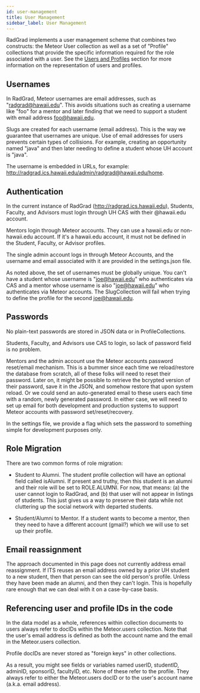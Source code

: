 ```yaml
---
id: user-management
title: User Management
sidebar_label: User Management
---
```


RadGrad implements a user management scheme that combines two constructs: the Meteor User collection as well as a set of "Profile" collections that provide the specific information required for the role associated with a user. See the [Users and Profiles](entity-relationship-model.html#users) section for more information on the representation of users and profiles.

## Usernames

In RadGrad, Meteor usernames are email addresses, such as "radgrad@hawaii.edu". This avoids situations such as creating a username like "foo" for a mentor and later finding that we need to support a student with email address foo@hawaii.edu. 

Slugs are created for each username (email address).  This is the way we guarantee that usernames are unique. Use of email addresses for users prevents certain types of collisions. For example, creating an opportunity named "java" and then later needing to define a student whose UH account is "java". 

The username is embedded in URLs, for example: http://radgrad.ics.hawaii.edu/admin/radgrad@hawaii.edu/home.   

## Authentication

In the current instance of RadGrad (http://radgrad.ics.hawaii.edu), Students, Faculty, and Advisors must login through UH CAS with their @hawaii.edu account.

Mentors login through Meteor accounts. They can use a hawaii.edu or non-hawaii.edu account. If it's a hawaii.edu account, it must not be defined in the Student, Faculty, or Advisor profiles.

The single admin account logs in through Meteor Accounts, and the username and email associated with it are provided in the settings.json file.  

As noted above, the set of usernames must be globally unique. You can't have a student whose username is "joe@hawaii.edu" who authenticates via CAS and a mentor whose username is also "joe@hawaii.edu" who authenticates via Meteor accounts. The SlugCollection will fail when trying to define the profile for the second joe@hawaii.edu.

## Passwords

No plain-text passwords are stored in JSON data or in ProfileCollections.   

Students, Faculty, and Advisors use CAS to login, so lack of password field is no problem. 

Mentors and the admin account use the Meteor accounts password reset/email mechanism. This is a bummer since each time we reload/restore the database from scratch, all of these folks will need to reset their password. Later on, it might be possible to retrieve the bcrypted version of their password, save it in the JSON, and somehow restore that upon system reload. Or we could send an auto-generated email to these users each time with a random, newly generated password.  In either case, we will need to set up email for both development and production systems to support Meteor accounts with password set/reset/recovery.

In the settings file, we provide a flag which sets the password to something simple for development purposes only.

## Role Migration

There are two common forms of role migration:

  * Student to Alumni.  The student profile collection will have an optional field called isAlumni. If present and truthy, then this student is an alumni and their role will be set to ROLE.ALUMNI.  For now, that means: (a) the user cannot login to RadGrad, and (b) that user will not appear in listings of students.  This just gives us a way to preserve their data while not cluttering up the social network with departed students.

  * Student/Alumni to Mentor.  If a student wants to become a mentor, then they need to have a different account (gmail?) which we will use to set up their profile. 

## Email reassignment

The approach documented in this page does not currently address email reassignment. If ITS reuses an email address owned by a prior UH student to a new student, then that person can see the old person's profile. Unless they have been made an alumni, and then they can't login.  This is hopefully rare enough that we can deal with it on a case-by-case basis.

## Referencing user and profile IDs in the code

In the data model as a whole, references within collection documents to users always refer to docIDs within the Meteor.users collection.  Note that the user's email address is defined as both the account name and the email in the Meteor.users collection.

Profile docIDs are never stored as "foreign keys" in other collections.  

As a result, you might see fields or variables named userID, studentID, adminID, sponsorID, facultyID, etc.  None of these refer to the profile.  They always refer to either the Meteor.users docID or to the user's account name (a.k.a. email address).



